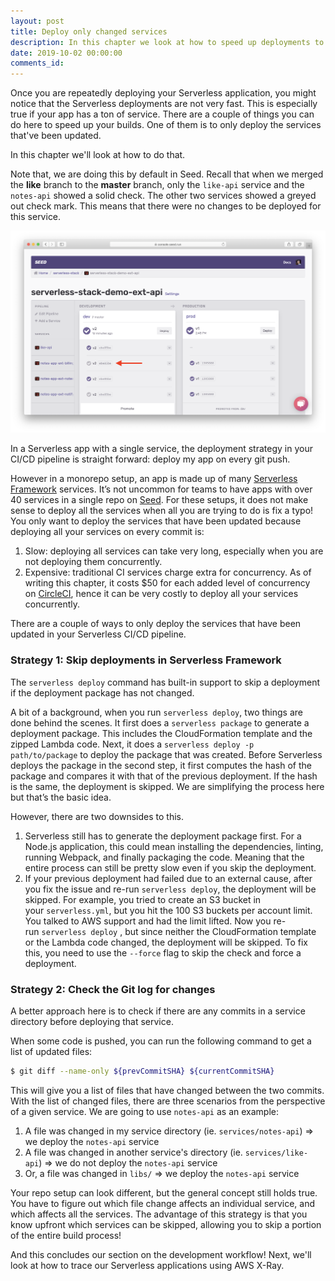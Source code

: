 ```yaml
---
layout: post
title: Deploy only changed services
description: In this chapter we look at how to speed up deployments to our monorepo Serverless app by only redeploying the services that have been updated. We can do this by relying on the check Serverless Framework does. Or by looking at the Git log for the directories that have been updated.
date: 2019-10-02 00:00:00
comments_id: 
---
```


Once you are repeatedly deploying your Serverless application, you might notice that the Serverless deployments are not very fast. This is especially true if your app has a ton of service. There are a couple of things you can do here to speed up your builds. One of them is to only deploy the services that've been updated.

In this chapter we'll look at how to do that.

Note that, we are doing this by default in Seed. Recall that when we merged the **like** branch to the **master** branch, only the `like-api` service and the `notes-api` showed a solid check. The other two services showed a greyed out check mark. This means that there were no changes to be deployed for this service.

![](/assets/best-practices/deploy-only-changed-services-1.png)

In a Serverless app with a single service, the deployment strategy in your CI/CD pipeline is straight forward: deploy my app on every git push.

However in a monorepo setup, an app is made up of many [Serverless Framework](https://serverless.com/) services. It’s not uncommon for teams to have apps with over 40 services in a single repo on [Seed](https://seed.run/). For these setups, it does not make sense to deploy all the services when all you are trying to do is fix a typo! You only want to deploy the services that have been updated because deploying all your services on every commit is:

1. Slow: deploying all services can take very long, especially when you are not deploying them concurrently.
2. Expensive: traditional CI services charge extra for concurrency. As of writing this chapter, it costs $50 for each added level of concurrency on [CircleCI](https://circleci.com/), hence it can be very costly to deploy all your services concurrently.

There are a couple of ways to only deploy the services that have been updated in your Serverless CI/CD pipeline.

### Strategy 1: Skip deployments in Serverless Framework

The `serverless deploy` command has built-in support to skip a deployment if the deployment package has not changed.

A bit of a background, when you run `serverless deploy`, two things are done behind the scenes. It first does a `serverless package` to generate a deployment package. This includes the CloudFormation template and the zipped Lambda code. Next, it does a `serverless deploy -p path/to/package` to deploy the package that was created. Before Serverless deploys the package in the second step, it first computes the hash of the package and compares it with that of the previous deployment. If the hash is the same, the deployment is skipped. We are simplifying the process here but that’s the basic idea.

However, there are two downsides to this.

1. Serverless still has to generate the deployment package first. For a Node.js application, this could mean installing the dependencies, linting, running Webpack, and finally packaging the code. Meaning that the entire process can still be pretty slow even if you skip the deployment.
2. If your previous deployment had failed due to an external cause, after you fix the issue and re-run `serverless deploy`, the deployment will be skipped. For example, you tried to create an S3 bucket in your `serverless.yml`, but you hit the 100 S3 buckets per account limit. You talked to AWS support and had the limit lifted. Now you re-run `serverless deploy` , but since neither the CloudFormation template or the Lambda code changed, the deployment will be skipped. To fix this, you need to use the `--force` flag to skip the check and force a deployment.

### Strategy 2: Check the Git log for changes

A better approach here is to check if there are any commits in a service directory before deploying that service.

When some code is pushed, you can run the following command to get a list of updated files:

``` bash
$ git diff --name-only ${prevCommitSHA} ${currentCommitSHA}
```

This will give you a list of files that have changed between the two commits. With the list of changed files, there are three scenarios from the perspective of a given service. We are going to use `notes-api` as an example:

1. A file was changed in my service directory (ie. `services/notes-api`) ⇒ we deploy the `notes-api` service
2. A file was changed in another service's directory (ie. `services/like-api`) ⇒ we do not deploy the `notes-api` service
3. Or, a file was changed in `libs/` ⇒ we deploy the `notes-api` service

Your repo setup can look different, but the general concept still holds true. You have to figure out which file change affects an individual service, and which affects all the services. The advantage of this strategy is that you know upfront which services can be skipped, allowing you to skip a portion of the entire build process!

And this concludes our section on the development workflow! Next, we'll look at how to trace our Serverless applications using AWS X-Ray.
